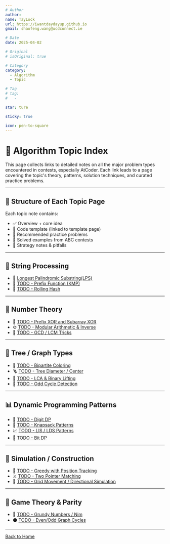 ```yaml
---
# Author
author:
name: TayLock
url: https://iwantdaydayup.github.io
gmail: shaofeng.wang@ucdconnect.ie

# Date
date: 2025-04-02

# Original
# isOriginal: true

# Category
category:
  - Algorithm
  - Topic

# Tag
# tag:
#   -

star: ture

sticky: true

icon: pen-to-square
---
```


# 🧠 Algorithm Topic Index

This page collects links to detailed notes on all the major problem types encountered in contests, especially AtCoder. Each link leads to a page covering the topic's theory, patterns, solution techniques, and curated practice problems.

---

## 📝 Structure of Each Topic Page

Each topic note contains:

- ✅ Overview + core idea
- 📘 Code template (linked to template page)
- 🚀 Recommended practice problems
- 🔁 Solved examples from ABC contests
- 🧠 Strategy notes & pitfalls

---

## 🔡 String Processing

- 🔁 [Longest Palindromic Substring(LPS)](./Longest%20Palindromic%20Substring.md)
- 📍 [TODO - Prefix Function (KMP)](./kmp-prefix-function.md)
- 🧩 [TODO - Rolling Hash](./rolling-hash.md)

---

## 🧮 Number Theory

- 🧠 [TODO - Prefix XOR and Subarray XOR](./prefix-xor.md)
- ⚙️ [TODO - Modular Arithmetic & Inverse](./modular-inverse.md)
- 🔢 [TODO - GCD / LCM Tricks](./gcd-lcm.md)

---

## 🌲 Tree / Graph Types

- 📌 [TODO - Bipartite Coloring](./bipartite.md)
- 🪜 [TODO - Tree Diameter / Center](./tree-diameter.md)
- 🔗 [TODO - LCA & Binary Lifting](./lca.md)
- 🧠 [TODO - Odd Cycle Detection](./odd-cycle.md)

---

## 📊 Dynamic Programming Patterns

- 🎯 [TODO - Digit DP](./digit-dp.md)
- 🎒 [TODO - Knapsack Patterns](./knapsack.md)
- 📈 [TODO - LIS / LDS Patterns](./lis.md)
- 🧠 [TODO - Bit DP](./bit-dp.md)

---

## 🧰 Simulation / Construction

- 🧪 [TODO - Greedy with Position Tracking](./greedy-swap.md)
- ⚔️ [TODO - Two Pointer Matching](./two-pointers.md)
- 🔧 [TODO - Grid Movement / Directional Simulation](./grid-move.md)

---

## 🧪 Game Theory & Parity

- 🎲 [TODO - Grundy Numbers / Nim](./grundy.md)
- ⚫ [TODO - Even/Odd Graph Cycles](./parity-cycle.md)

---

[Back to Home](../../../README.md)
